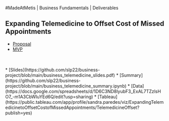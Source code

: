 #MadeAtMetis | Business Fundamentals | Deliverables

## Expanding Telemedicine to Offset Cost of Missed Appointments  

* [Proposal](https://github.com/slp22/business-project/blob/main/business_telemedicine_proposal.md)
* [MVP](https://github.com/slp22/business-project/blob/main/business_telemedicine_mvp.ipynb) 
<br/>
<br/>
* [Slides](https://github.com/slp22/business-project/blob/main/business_telemedicine_slides.pdf)
* [Summary](https://github.com/slp22/business-project/blob/main/business_telemedicine_summary.ipynb)
* [Data](https://docs.google.com/spreadsheets/d/1D6C3ND8lyubF3_ExAL7TZzlsHO7_-m1A3CbWIuYEd6Q/edit?usp=sharing)
* [Tableau](https://public.tableau.com/app/profile/sandra.paredes/viz/ExpandingTelemedicinetoOffsetCostofMissedAppointments/TelemedicineOffset?publish=yes)

 
